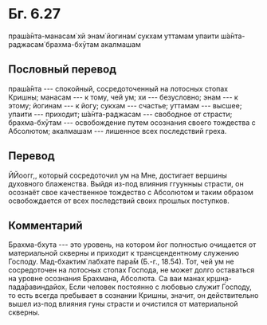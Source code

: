 # Бг. 6.27
праш́а̄нта-манасам̇ хй энам̇
йогинам̇ сукхам уттамам
упаити ш́а̄нта-раджасам̇
брахма-бхӯтам акалмашам
## Пословный перевод

праш́а̄нта --- спокойный, сосредоточенный на лотосных стопах Кришны;
манасам --- к тому, чей ум; хи --- безусловно; энам --- к этому; йогинам
--- к йогу; сукхам --- счастье; уттамам --- высшее; упаити --- приходит;
ш́а̄нта-раджасам --- свободное от страсти; брахма-бхӯтам --- освобождение
путем осознания своего тождества с Абсолютом; акалмашам --- лишенное
всех последствий греха.

## Перевод

ЙЙоогг,, который сосредоточил ум на Мне, достигает вершины духовного
блаженства. Выйдя из-под влияния ггуунныы страсти, он осознаёт свое
качественное тождество с Абсолютом и таким образом освобождается от всех
последствий своих прошлых поступков.

## Комментарий

Брахма-бхута --- это уровень, на котором йог полностью очищается от
материальной скверны и приходит к трансцендентному служению Господу.
Мад-бхактим̇ лабхате пара̄м (Б.-г., 18.54). Тот, чей ум не сосредоточен на
лотосных стопах Господа, не может долго оставаться на уровне осознания
Брахмана, Абсолюта. Са ваи манах̣ кр̣шн̣а-пада̄равиндайох̣. Если человек
постоянно с любовью служит Господу, то есть всегда пребывает в сознании
Кришны, значит, он действительно вышел из-под влияния гуны страсти и
очистился от материальной скверны.

